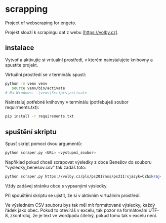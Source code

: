 # scrapping
Project of webscraping for engeto.

Projekt slouží k scrapingu dat z webu [https://volby.cz].

## instalace

Vytvoř a aktivujte si vrituální prostředí, v kterém nainstalujete knihovny a spustíte projekt.

Virtuální prostředí se v terminálu spustí:
```bash
python -m venv venv
   source venv/bin/activate  
# Na Windows: .\venv\Scripts\activate
```

Nainstaluj potřebné knihovny v terminálu (potřebuješ soubor requirments.txt):
```bash
pip install -r requirements.txt
```

## spuštění skriptu
Spusť skript pomocí dvou argumentů:
```bash
python scraper.py <URL> <výstupní_soubor>
```
Například pokud chceš scrapovat výsledky z obce Benešov do souboru "vysledky_benesov.csv" tak zadáš toto:
```bash
python scraper.py https://volby.cz/pls/ps2017nss/ps311?xjazyk=CZ&xkraj=12&xnumnuts=7103 vysledky_benesov.csv
```
Vždy zadávej stránku obce s vypsanými výsledky.

Při spouštění skriptu se ujistit, že si v aktivním virtuálním prostředí.

Ve výsledném CSV souboru bys tak měl mít formátované výsledky, každý řádek jako obec. Pokud to otevíráš v excelu, tak pozor na formátování UTF-8, zkontroluj, že je text ve wordpadu čitelný, pokud tomu tak v excelu není.